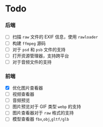 # Todo

### 后端
- [ ] 扫描 `raw` 文件的 EXIF 信息，使用 `rawloader`
- [ ] 构建 `ffmpeg` 源码
- [ ] 对于 `psd` 和 `psb` 文件的支持
- [ ] 打开资源管理器，支持跨平台
- [ ] 对于音频文件的支持

### 前端
- [x] 优化图片查看器
- [ ] 视频查看器
- [ ] 音频预览
- [ ] 图片预览对于 GIF 类型 `webp` 的支持
- [ ] 图片查看器对于 `raw` 格式的支持
- [ ] 模型查看器 `fbx`,`obj`,`gltf/glb`

